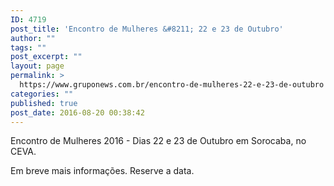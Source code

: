 ```yaml
---
ID: 4719
post_title: 'Encontro de Mulheres &#8211; 22 e 23 de Outubro'
author: ""
tags: ""
post_excerpt: ""
layout: page
permalink: >
  https://www.gruponews.com.br/encontro-de-mulheres-22-e-23-de-outubro
categories: ""
published: true
post_date: 2016-08-20 00:38:42
---
```

Encontro de Mulheres 2016 - Dias 22 e 23 de Outubro em Sorocaba, no CEVA.

Em breve mais informações. Reserve a data.